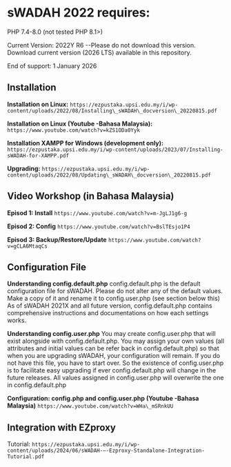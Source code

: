 # sWADAH 2022 requires:

PHP 7.4-8.0 (not tested PHP 8.1>)

Current Version: 2022Y R6 --Please do not download this version. Download current version (2026 LTS) available in this repository.

End of support: 1 January 2026



## Installation

**Installation on Linux:**
`https://ezpustaka.upsi.edu.my/i/wp-content/uploads/2022/08/Installing\_sWADAH\_docversion\_20220815.pdf`

**Installation on Linux (Youtube -Bahasa Malaysia):**
`https://www.youtube.com/watch?v=kZS1ODa0Yyk`

**Installation XAMPP for Windows (development only):**
`https://ezpustaka.upsi.edu.my/i/wp-content/uploads/2023/07/Installing-sWADAH-for-XAMPP.pdf`

**Upgrading:**
`https://ezpustaka.upsi.edu.my/i/wp-content/uploads/2022/08/Updating\_sWADAH\_docversion\_20220815.pdf`





## Video Workshop (in Bahasa Malaysia)

**Episod 1: Install**
`https://www.youtube.com/watch?v=m-JgLJ1g6-g`

**Episod 2: Config**
`https://www.youtube.com/watch?v=BslTEsjo1P4`

**Episod 3: Backup/Restore/Update**
`https://www.youtube.com/watch?v=gCLA6MtaqCs`



## Configuration File

**Understanding config.default.php**
config.default.php is the default configuration file for sWADAH. Please do not alter any of the default values. Make a copy of it and rename it to config.user.php (see section below this)
As of sWADAH 2021X and all future version, config.default.php contains comprehensive instructions and documentations on how each settings works.

**Understanding config.user.php**
You may create config.user.php that will exist alongside with config.default.php.
You may assign your own values (all attributes and initial values can be refer back in config.default.php) so that when you are upgrading sWADAH, your configuration will remain. If you do not have this file, you have to start over. So the existence of config.user.php is to facilitate easy upgrading if ever config.default.php will change in the future releases. All values assigned in config.user.php will overwrite the one in config.default.php

**Configuration: config.php and config.user.php (Youtube -Bahasa Malaysia)**
`https://www.youtube.com/watch?v=WHa\_mSRnkUU`



## Integration with EZproxy

Tutorial: `https://ezpustaka.upsi.edu.my/i/wp-content/uploads/2024/06/sWADAH-–-Ezproxy-Standalone-Integration-Tutorial.pdf`


